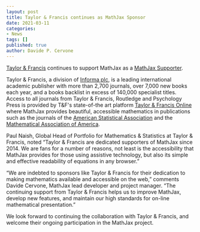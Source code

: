 ```yaml
---
layout: post
title: Taylor & Francis continues as MathJax Sponsor
date: 2021-03-11
categories:
- News
tags: []
published: true
author: Davide P. Cervone
---
```


[Taylor &amp; Francis](http://www.taylorandfrancisgroup.com/) continues to support MathJax as a [MathJax Supporter](/#supporters).

Taylor &amp; Francis, a division of [Informa plc](http://www.informa.com/), is a leading international academic publisher with more than 2,700 journals, over 7,000 new books each year, and a books backlist in excess of 140,000 specialist titles. Access to all journals from Taylor &amp; Francis, Routledge and Psychology Press is provided by T&F's state-of-the art platform [Taylor &amp; Francis Online](http://tandfonline.com) where MathJax provides beautiful, accessible mathematics in publications such as the journals of the [American Statistical Association](http://amstat.tandfonline.com/) and the [Mathematical Association of America](https://maa.tandfonline.com/).

Paul Naish, Global Head of Portfolio for Mathematics & Statistics at Taylor & Francis, noted “Taylor & Francis are dedicated supporters of MathJax since 2014. We are fans for a number of reasons, not least is the accessibility that MathJax provides for those using assistive technology, but also its simple and effective readability of equations in any browser.”

“We are indebted to sponsors like Taylor & Francis for their dedication to making mathematics available and accessible on the web,” comments Davide Cervone, MathJax lead developer and project manager. “The continuing support from Taylor & Francis helps us to improve MathJax, develop new features, and maintain our high standards for on-line mathematical presentation.”

We look forward to continuing the collaboration with Taylor & Francis, and welcome their ongoing participation in the MathJax project.
